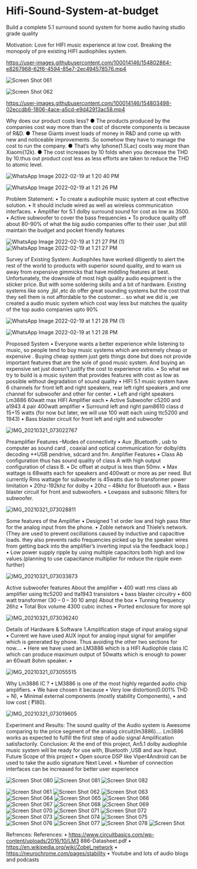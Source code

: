 # Hifi-Sound-System-at-budget
Build a complete 5.1 surround sound system for home audio having studio grade quality

Motivation:
Love for HIFI music experience at low cost.
Breaking the monopoly of pre existing HIFI audiophiles system.


https://user-images.githubusercontent.com/100014146/154802864-e8267968-62f6-4594-85e7-2ec494578576.mp4 


![Screen Shot 061](https://user-images.githubusercontent.com/100014146/154802769-05f5d539-df0d-4cf3-9e48-a5ca6c1e88c9.PNG)



![Screen Shot 062](https://user-images.githubusercontent.com/100014146/154802774-b45fa031-3ee2-4cd5-a172-e2620c30344a.PNG)



https://user-images.githubusercontent.com/100014146/154803498-02eccdb6-1806-4ace-a5cd-e9d42913ac58.mp4

Why does our product costs less?
● The products produced by the companies cost way more
than the cost of discrete components is because of R&D.
● These Giants invest loads of money in R&D and come up
with new and noticeable improvements .So somehow they
have to manage the cost to run the company.
● That’s why Iphone(1.5Lac) costs way more than
Xiaomi(12k).
● The cost increases by 10 folds when you decrease the THD
by 10.thus out product cost less as less efforts are taken to
reduce the THD to atomic level.


![WhatsApp Image 2022-02-19 at 1 20 40 PM](https://user-images.githubusercontent.com/100014146/154802311-63925973-05fa-412f-b3fe-deca313d6d4c.jpeg)



![WhatsApp Image 2022-02-19 at 1 21 26 PM](https://user-images.githubusercontent.com/100014146/154802314-c3e51065-aedd-4b73-a6ac-19a0ce2b2b29.jpeg)


Problem Statement:
• To create a audiophile music system at cost effective solution.
• It should include wired as well as wireless communication
interfaces.
• Amplifier for 5.1 dolby surround sound for cost as low as 3500.
• Active subwoofer to cover the bass frequencies
• To produce quality off about 80-90% of what the big audio
companies offer to their user ,but still maintain the budget and
pocket friendly features


![WhatsApp Image 2022-02-19 at 1 21 27 PM (1)](https://user-images.githubusercontent.com/100014146/154802316-ace153f9-6597-4dc6-8b51-6e5814f784e7.jpeg)
![WhatsApp Image 2022-02-19 at 1 21 27 PM](https://user-images.githubusercontent.com/100014146/154802318-37d451ea-3992-4b16-9668-2c9bb265860f.jpeg)

Survey of Existing System:
Audiophiles have worked diligently to alert the rest of the world to products
with superior sound quality, and to warn us away from expensive gimmicks
that have middling features at best.
Unfortunately, the downside of most high quality audio equipment is the
sticker price. But with some soldering skills and a bit of hardware.
Existing systems like sony ,jbl ,etc do offer great sounding systems but the
cost that they sell them is not affordable to the customer… so what we did
is ,we created a audio music system which cost way less but matches the
quality of the top audio companies upto 90%


![WhatsApp Image 2022-02-19 at 1 21 28 PM (1)](https://user-images.githubusercontent.com/100014146/154802319-ef39babf-664b-4e56-864e-4a8842b0d5df.jpeg)


![WhatsApp Image 2022-02-19 at 1 21 28 PM](https://user-images.githubusercontent.com/100014146/154802321-f393c57e-1aa9-4254-ae40-947f460d96a1.jpeg)



Proposed System
• Everyone wants a better experience while listening to music, so
people tend to buy music systems which are extremely cheap or
expensive . Buying cheap system just gets things done but does not
provide important features that are the sole of good music system.
And buying an expensive set just doesn’t justify the cost to
experience ratio.
• So what we try to build is a music system that provides features
with cost as low as possible without degradation of sound quality
• HIFI 5.1 music system have 6 channels for front left and right
speakers, rear left right speakers ,and one channel for subwoofer
and other for center.
• Left and right speakers Lm3886 60watt max HIFI Amplifier each
• Active Subwoofer c5200 and a1943 4 pair 400watt amplifier
• Surround left and right pam8610 class d 15+15 watts (for now
but later, we will use 100 watt each using ttc5200 and 1943)
• Bass blaster circuit for front left and right and subwoofer


![IMG_20210321_073022767](https://user-images.githubusercontent.com/100014146/154802328-42d5ecfd-cf6b-48bc-a197-5de56f10fe3c.jpg)

Preamplifier Features –Modes of connectivity
• Aux ,Bluetooth , usb to computer as sound card , coaxial and
optical communication for dolby/dts decoding **USB pendrive,
sdcard and fm.
Amplifier Features
• Class Ab configuration thus has sound quality of class A with high
output configuration of class B.
• Dc offset at output is less than 50mv.
• Max wattage is 68watts each for speakers and 400watt or more
as per need. But currently Rms wattage for subwoofer is 45watts
due to transformer power limitation
• 20hz-192khz for dolby
• 20hz – 48khz for Bluetooth aux.
• Bass blaster circuit for front and subwoofers.
• Lowpass and subsonic filters for subwoofer.



![IMG_20210321_073028811](https://user-images.githubusercontent.com/100014146/154802332-c48f13da-ed74-49b0-a0be-7778297ef5f8.jpg)

Some features of the Amplifier
• Designed 1
st order low and high pass filter for the analog input
from the phone.
• Zoble network and Thiele’s network.
(They are used to prevent oscillations caused by inductive and capacitive
loads. they also prevents radio frequencies picked up by the speaker
wires from getting back into the amplifier’s inverting input via the
feedback loop.)
• Low power supply ripple by using multiple capacitors both high
and low values.(planning to use capacitance multiplier for reduce
the ripple even further)


![IMG_20210321_073033873](https://user-images.githubusercontent.com/100014146/154802339-b5516fa6-0a38-4b03-b32f-911a02110abb.jpg)



Active subwoofer features
About the amplifier
• 400 watt rms class ab amplifier using ttc5200 and tta1943
transistors
• bass blaster circuitry
• 600 watt transformer (30 – 0 – 30 10 amp)
About the box
• Tunning frequency 26hz
• Total Box volume 4300 cubic inches
• Ported enclosure for more spl


![IMG_20210321_073036240](https://user-images.githubusercontent.com/100014146/154802345-f5745331-3141-44b3-8026-c5d758690df4.jpg)


Details of Hardware & Software
1.Amplification stage of input analog signal
• Current we have used AUX input for analog input signal for
amplifier which is generated by phone. Thus avoiding the other
two sections for now….
• Here we have used an LM3886 which is a HIFI Audiophile class IC
which can produce maximum output of 50watts which is enough
to power an 60watt 8ohm speaker.
•



![IMG_20210321_073055515](https://user-images.githubusercontent.com/100014146/154802352-5c292660-3e94-448e-b9d5-82b83b6864f8.jpg)


Why Lm3886 IC ?
• LM3886 is one of the most highly regarded audio chip amplifiers.
• We have chosen it because
• Very low distortion(0.001% THD + N),
• Minimal external components (mostly stability Components),
• and low cost ( ₹180).


![IMG_20210321_073019605](https://user-images.githubusercontent.com/100014146/154802323-4242f5de-e96b-43af-bffc-980b14d1d764.jpg)

Experiment and Results:
The sound quality of the Audio system is Awesome comparing to the
price segment of the analog circuit(lm3886)….
Lm3886 works as expected to fulfill the first step of audio signal
Amplification satisfactorily.
Conclusion:
At the end of this project, An5.1 dolby audiophile music system will
be ready for use with, Bluetooth ,USB and aux Input.
Future Scope of this project
• Open source DSP like Viper4Android can be used to take the audio
signature Next Level.
• Number of connection interfaces can be increased for better user
experience

![Screen Shot 080](https://user-images.githubusercontent.com/100014146/154803800-31659bba-cf6e-46c4-ad54-e341d460f3c7.PNG)
![Screen Shot 081](https://user-images.githubusercontent.com/100014146/154803801-ed9cec64-2449-417e-b73a-533b0ddf923b.PNG)
![Screen Shot 082](https://user-images.githubusercontent.com/100014146/154803803-a5484be5-6f2a-42af-a5bb-d631cc152d68.PNG)




![Screen Shot 061](https://user-images.githubusercontent.com/100014146/154802769-05f5d539-df0d-4cf3-9e48-a5ca6c1e88c9.PNG)
![Screen Shot 062](https://user-images.githubusercontent.com/100014146/154802774-b45fa031-3ee2-4cd5-a172-e2620c30344a.PNG)
![Screen Shot 063](https://user-images.githubusercontent.com/100014146/154802778-d4b2744d-6a39-4d36-9635-5354fdd29b05.PNG)
![Screen Shot 064](https://user-images.githubusercontent.com/100014146/154802781-39b632cf-bf13-4c24-bdd0-c941ae93f9a7.PNG)
![Screen Shot 065](https://user-images.githubusercontent.com/100014146/154802783-dfabcc67-5c76-4c51-9562-fadd0ac51cdd.PNG)
![Screen Shot 066](https://user-images.githubusercontent.com/100014146/154802787-1b663b93-bfb6-4ee5-afc9-243e002ac614.PNG)
![Screen Shot 067](https://user-images.githubusercontent.com/100014146/154802791-945e15f8-0781-46a9-bc37-34439c0bba4d.PNG)
![Screen Shot 068](https://user-images.githubusercontent.com/100014146/154802793-4631e96b-0865-443e-b62c-d5101097d9c7.PNG)
![Screen Shot 069](https://user-images.githubusercontent.com/100014146/154802796-6c716fd1-872f-4d02-84c5-3b670ee86d91.PNG)
![Screen Shot 070](https://user-images.githubusercontent.com/100014146/154802799-ae282ab1-3519-4d47-9cda-a109b927b0a9.PNG)
![Screen Shot 071](https://user-images.githubusercontent.com/100014146/154802802-b20e7cb5-83cc-41ac-a20f-8a1a3c3a6425.PNG)
![Screen Shot 072](https://user-images.githubusercontent.com/100014146/154802810-65e9096a-0aa7-49a9-a510-6f6692ce635b.PNG)
![Screen Shot 073](https://user-images.githubusercontent.com/100014146/154802811-bbea5378-81c6-48fd-8cfc-535fad255ff3.PNG)
![Screen Shot 074](https://user-images.githubusercontent.com/100014146/154802812-e513a9d4-c220-4ff9-9227-7ecff787655d.PNG)
![Screen Shot 075](https://user-images.githubusercontent.com/100014146/154802814-c93b774e-8e21-4902-8056-301585e34928.PNG)
![Screen Shot 076](https://user-images.githubusercontent.com/100014146/154802816-17fc7f71-fb23-415d-a622-2fe43e832751.PNG)
![Screen Shot 077](https://user-images.githubusercontent.com/100014146/154802818-e3e67bd1-3773-49cd-87f7-f4191c603628.PNG)
![Screen Shot 078](https://user-images.githubusercontent.com/100014146/154802822-03950199-e192-4fef-8d00-a0dd3edd4546.PNG)
![Screen Shot](https://user-images.githubusercontent.com/100014146/154802825-4fb29b0a-a8fd-445c-8d96-5d777dc2b6dd.JPG)



Refrences:
References:
• https://www.circuitbasics.com/wp-content/uploads/2016/10/LM3
886-Datasheet.pdf
• https://en.wikipedia.org/wiki/Zobel_network
• https://neurochrome.com/pages/stability
• Youtube and lots of audio blogs and podcasts

